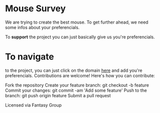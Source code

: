 # Mouse Survey

We are trying to create the best mouse. To get further ahead,
we need some infos about your preferencials.

To **support** the project you can just basically
give us you're preferencials.



# To navigate 

to the project, you can just click on the domain [here](https://mouse-survey.netlify.app/)
and add you're preferencials.
Contributions are welcome! Here's how you can contribute:

Fork the repository
Create your feature branch: git checkout -b feature
Commit your changes: git commit -am 'Add some feature'
Push to the branch: git push origin feature
Submit a pull request

Licensed via Fantasy Group

